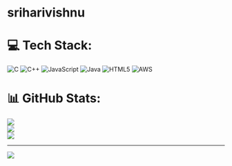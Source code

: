 # sriharivishnu

# 💻 Tech Stack:
![C](https://img.shields.io/badge/c-%2300599C.svg?style=for-the-badge&logo=c&logoColor=white) ![C++](https://img.shields.io/badge/c++-%2300599C.svg?style=for-the-badge&logo=c%2B%2B&logoColor=white) ![JavaScript](https://img.shields.io/badge/javascript-%23323330.svg?style=for-the-badge&logo=javascript&logoColor=%23F7DF1E) ![Java](https://img.shields.io/badge/java-%23ED8B00.svg?style=for-the-badge&logo=openjdk&logoColor=white) ![HTML5](https://img.shields.io/badge/html5-%23E34F26.svg?style=for-the-badge&logo=html5&logoColor=white) ![AWS](https://img.shields.io/badge/AWS-%23FF9900.svg?style=for-the-badge&logo=amazon-aws&logoColor=white)
# 📊 GitHub Stats:
![](https://github-readme-stats.vercel.app/api?username=sriharivishnu&theme=dark&hide_border=false&include_all_commits=false&count_private=false)<br/>
![](https://nirzak-streak-stats.vercel.app/?user=sriharivishnu&theme=dark&hide_border=false)<br/>
![](https://github-readme-stats.vercel.app/api/top-langs/?username=sriharivishnu&theme=dark&hide_border=false&include_all_commits=false&count_private=false&layout=compact)

---
[![](https://visitcount.itsvg.in/api?id=sriharivishnu&icon=0&color=0)](https://visitcount.itsvg.in)

<!-- Proudly created with GPRM ( https://gprm.itsvg.in ) -->
